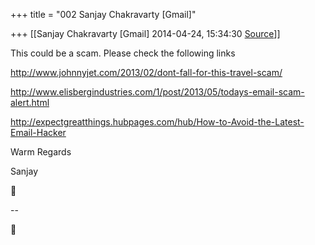 +++
title = "002 Sanjay Chakravarty [Gmail]"

+++
[[Sanjay Chakravarty [Gmail]	2014-04-24, 15:34:30 [Source](https://groups.google.com/g/samskrita/c/FHrWqZe6Lzk)]]



This could be a scam. Please check the following links



<http://www.johnnyjet.com/2013/02/dont-fall-for-this-travel-scam/>

<http://www.elisbergindustries.com/1/post/2013/05/todays-email-scam-alert.html>

<http://expectgreatthings.hubpages.com/hub/How-to-Avoid-the-Latest-Email-Hacker>





Warm Regards

Sanjay



--  



